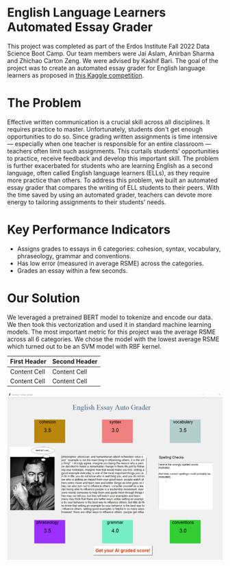 # English Language Learners Automated Essay Grader #

This project was completed as part of the Erdos Institute Fall 2022 Data Science Boot Camp. Our team members were Jai Aslam, Anirban Sharma and Zhichao Carton Zeng. We were advised by Kashif Bari. The goal of the project was to create an automated essay grader for English language learners as proposed in [this Kaggle competition](https://www.kaggle.com/competitions/feedback-prize-english-language-learning/data).

# The Problem

Effective written communication is a crucial skill across all disciplines. It requires practice to master. Unfortunately, students don't get enough opportunities to do so. Since grading written assignments is time intensive — especially when one teacher is responsible for an entire classroom — teachers often limit such assignments. This curtails students' opportunities to practice, receive feedback and develop this important skill. The problem is further exacerbated for students who are learning English as a second language, often called English language learners (ELLs), as they require more practice than others. To address this problem, we built an automated essay grader that compares the writing of ELL students to their peers. With the time saved by using an automated grader, teachers can devote more energy to tailoring assignments to their students’ needs. 

# Key Performance Indicators 

* Assigns grades to essays in 6 categories: cohesion, syntax, vocabulary, phraseology, grammar and conventions. 
* Has low error (measured in average RSME) across the categories.
* Grades an essay within a few seconds.


# Our Solution

We leveraged a pretrained BERT model to tokenize and encode our data. We then took this vectorization and used it in standard machine learning models. The most important metric for this project was the average RSME across all 6 categories. We chose the model with the lowest average RSME which turned out to be an SVM model with RBF kernel.

First Header  | Second Header
------------- | -------------
Content Cell  | Content Cell
Content Cell  | Content Cell


![Screenshot](documents/images/guiexample.png)
